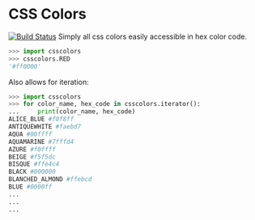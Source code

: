 # CSS Colors
[![Build Status](http://drone.jakke.se/api/badges/jakkes/py-csscolors/status.svg)](http://drone.jakke.se/jakkes/py-csscolors)
Simply all css colors easily accessible in hex color code.

```python
>>> import csscolors
>>> csscolors.RED
'#ff0000'
```

Also allows for iteration:
```python
>>> import csscolors
>>> for color_name, hex_code in csscolors.iterator():
...     print(color_name, hex_code)
ALICE_BLUE #f0f8ff
ANTIQUEWHITE #faebd7
AQUA #00ffff
AQUAMARINE #7fffd4
AZURE #f0ffff
BEIGE #f5f5dc
BISQUE #ffe4c4
BLACK #000000
BLANCHED_ALMOND #ffebcd
BLUE #0000ff
...
...
...
```
